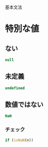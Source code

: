 基本文法
# 特別な値
## ない
```javascript
null
```

## 未定義
```javascript
undefined
```

## 数値ではない
```javascript
NaN
```
### チェック
```javascript
if (isNaN(n))
```

